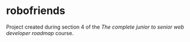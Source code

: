 # robofriends

Project created during section 4 of the _The complete junior to senior web developer roadmap_ course.